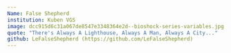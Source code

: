 ```yaml
---
Name: False Shepherd
institution: Kuben VGS
image: dcc915d6c31a067de8547e3348364e2d--bioshock-series-variables.jpg
quote: "There's Always A Lighthouse, Always A Man, Always A City..."
github: LeFalseShepherd (https://github.com/LeFalseShepherd)
---
```

